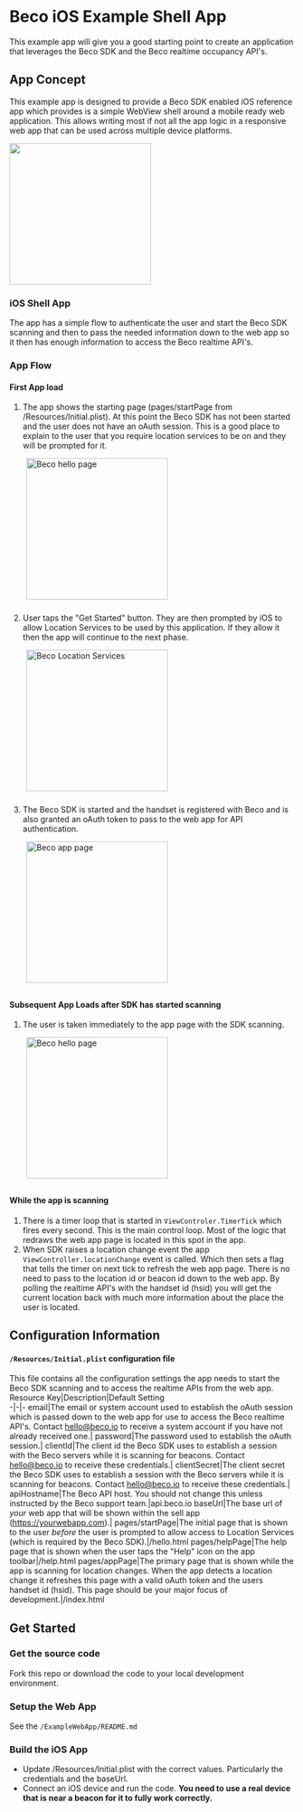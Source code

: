# Beco iOS Example Shell App
This example app will give you a good starting point to create an application that leverages the Beco SDK and the Beco realtime occupancy API's.

## App Concept
This example app is designed to provide a Beco SDK enabled iOS reference app which provides is a simple WebView shell around a mobile ready web application.  This allows writing most if not all the app logic in a responsive web app that can be used across multiple device platforms.

<img src="https://raw.githubusercontent.com/becoinc/content_images/master/ios_shell_app/intro.png" style="width: 250px;"/>

### iOS Shell App
The app has a simple flow to authenticate the user and start the Beco SDK scanning and then to pass the needed information down to the web app so it then has enough information to access the Beco realtime API's.

### App Flow
#### First App load
1. The app shows the starting page (pages/startPage from /Resources/Initial.plist).  At this point the Beco SDK has not been started and the user does not have an oAuth session.  This is a good place to explain to the user that you require location services to be on and they will be prompted for it.

<img alt="Beco hello page" src="https://raw.githubusercontent.com/becoinc/content_images/master/ios_shell_app/hello.png" style="width: 250px; padding-left: 30px; padding-bottom: 10px;"/>

2. User taps the "Get Started" button.  They are then prompted by iOS to allow Location Services to be used by this application.  If they allow it then the app will continue to the next phase.

<img alt="Beco Location Services" src="https://raw.githubusercontent.com/becoinc/content_images/master/ios_shell_app/LocationServices.png" style="width: 250px; padding-left: 30px; padding-bottom: 10px;"/>

3. The Beco SDK is started and the handset is registered with Beco and is also granted an oAuth token to pass to the web app for API authentication.

<img alt="Beco app page" src="https://raw.githubusercontent.com/becoinc/content_images/master/ios_shell_app/LocationFound.png" style="width: 250px; padding-left: 30px; padding-bottom: 10px;"/>

#### Subsequent App Loads after SDK has started scanning
1. The user is taken immediately to the app page with the SDK scanning.

<img alt="Beco hello page" src="https://raw.githubusercontent.com/becoinc/content_images/master/ios_shell_app/LocationFound.png" style="width: 250px; padding-left: 30px; padding-bottom: 10px;"/>

#### While the app is scanning
1. There is a timer loop that is started in ```ViewControler.TimerTick``` which fires every second.  This is the main control loop.  Most of the logic that redraws the web app page is located in this spot in the app. 
2. When SDK raises a location change event the app ```ViewController.locationChange``` event is called. Which then sets a flag that tells the timer on next tick to refresh the web app page. There is no need to pass to the location id or beacon id down to the web app. By polling the realtime API's with the handset id (hsid) you will get the current location back with much more information about the place the user is located.

## Configuration Information

#### ```/Resources/Initial.plist``` configuration file
This file contains all the configuration settings the app needs to start the Beco SDK scanning and to access the realtime APIs from the web app.
Resource Key|Description|Default Setting   
-|-|-
email|The email or system account used to establish the oAuth session which is passed down to the web app for use to access the Beco realtime API's.  Contact hello@beco.io to receive a system account if you have not already received one.|
password|The password used to establish the oAuth session.|
clientId|The client id the Beco SDK uses to establish a session with the Beco servers while it is scanning for beacons. Contact hello@beco.io to receive these credentials.|
clientSecret|The client secret the Beco SDK uses to establish a session with the Beco servers while it is scanning for beacons. Contact hello@beco.io to receive these credentials.|
apiHostname|The Beco API host.  You should not change this unless instructed by the Beco support team.|api.beco.io
baseUrl|The base url of *your* web app that will be shown within the sell app (https://yourwebapp.com).|
pages/startPage|The initial page that is shown to the user *before* the user is prompted to allow access to Location Services (which is required by the Beco SDK).|/hello.html
pages/helpPage|The help page that is shown when the user taps the "Help" icon on the app toolbar|/help.html
pages/appPage|The primary page that is shown while the app is scanning for location changes.  When the app detects a location change it refreshes this page with a valid oAuth token and the users handset id (hsid).  This page should be your major focus of development.|/index.html

## Get Started
### Get the source code
Fork this repo or download the code to your local development environment.
### Setup the Web App
See the ```/ExampleWebApp/README.md```
### Build the iOS App
- Update /Resources/Initial.plist with the correct values. Particularly the credentials and the baseUrl.
- Connect an iOS device and run the code. **You need to use a real device that is near a beacon for it to fully work correctly.**
